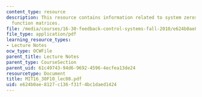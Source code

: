 ```yaml
---
content_type: resource
description: This resource contains information related to system zeros and transfer
  function matrices.
file: /media/courses/16-30-feedback-control-systems-fall-2010/e624b0ae8127c136f31f4bc1daed1424_MIT16_30F10_lec08.pdf
file_type: application/pdf
learning_resource_types:
- Lecture Notes
ocw_type: OCWFile
parent_title: Lecture Notes
parent_type: CourseSection
parent_uid: 61c49743-94d6-9692-4596-4ecfea13de24
resourcetype: Document
title: MIT16_30F10_lec08.pdf
uid: e624b0ae-8127-c136-f31f-4bc1daed1424
---
```

